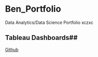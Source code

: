 # Ben_Portfolio
Data Analytics/Data Science  Portfolio
xczxc


## Tableau Dashboards##

[Github](https://prod-useast-b.online.tableau.com/t/simustechcom/views/CovidTableauPortfolio/Dashboard1?:showAppBanner=false&:display_count=n&:showVizHome=n&:origin=viz_share_link)
